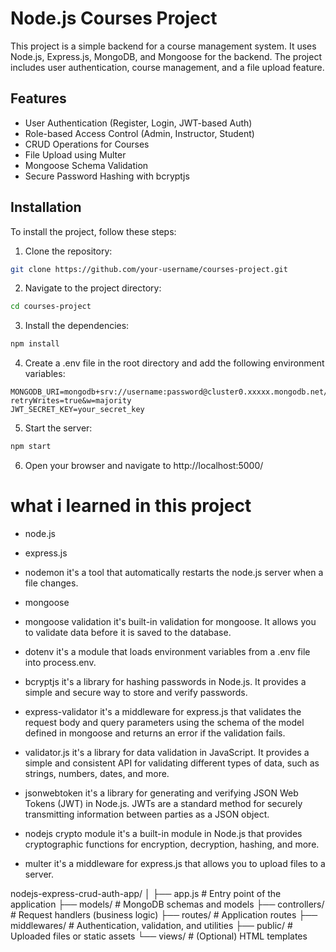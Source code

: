 # Node.js Courses Project

This project is a simple backend for a course management system. It uses Node.js, Express.js, MongoDB, and Mongoose for the backend. The project includes user authentication, course management, and a file upload feature.

## Features

- User Authentication (Register, Login, JWT-based Auth)
- Role-based Access Control (Admin, Instructor, Student)
- CRUD Operations for Courses
- File Upload using Multer
- Mongoose Schema Validation
- Secure Password Hashing with bcryptjs

## Installation

To install the project, follow these steps:

1. Clone the repository:

```bash
git clone https://github.com/your-username/courses-project.git
```

2. Navigate to the project directory:

```bash
cd courses-project
```

3. Install the dependencies:

```bash
npm install
```

4. Create a .env file in the root directory and add the following environment variables:

```
MONGODB_URI=mongodb+srv://username:password@cluster0.xxxxx.mongodb.net/myFirstDatabase?retryWrites=true&w=majority
JWT_SECRET_KEY=your_secret_key
```

5. Start the server:

```bash
npm start
```

6. Open your browser and navigate to http://localhost:5000/

# what i learned in this project

- node.js

- express.js

- nodemon
  it's a tool that automatically restarts the node.js server when a file changes.

- mongoose

- mongoose validation
  it's built-in validation for mongoose. It allows you to validate data before it is saved to the database.

- dotenv
  it's a module that loads environment variables from a .env file into process.env.

- bcryptjs
  it's a library for hashing passwords in Node.js. It provides a simple and secure way to store and verify passwords.

- express-validator
  it's a middleware for express.js that validates the request body and query parameters using the schema of the model defined in mongoose and returns an error if the validation fails.

- validator.js
  it's a library for data validation in JavaScript. It provides a simple and consistent API for validating different types of data, such as strings, numbers, dates, and more.

- jsonwebtoken
  it's a library for generating and verifying JSON Web Tokens (JWT) in Node.js. JWTs are a standard method for securely transmitting information between parties as a JSON object.

- nodejs crypto module
  it's a built-in module in Node.js that provides cryptographic functions for encryption, decryption, hashing, and more.

- multer
  it's a middleware for express.js that allows you to upload files to a server.

nodejs-express-crud-auth-app/
│
├── app.js # Entry point of the application
├── models/ # MongoDB schemas and models
├── controllers/ # Request handlers (business logic)
├── routes/ # Application routes
├── middlewares/ # Authentication, validation, and utilities
├── public/ # Uploaded files or static assets
└── views/ # (Optional) HTML templates
